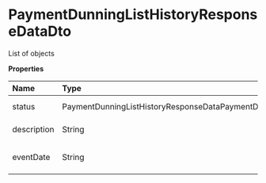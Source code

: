 # PaymentDunningListHistoryResponseDataDto

List of objects

**Properties**

| Name        | Type                                                             | Required | Description              |
| :---------- | :--------------------------------------------------------------- | :------- | :----------------------- |
| status      | PaymentDunningListHistoryResponseDataPaymentDunningHistoryStatus | ❌       | Negotiation status       |
| description | String                                                           | ❌       | Description of the event |
| eventDate   | String                                                           | ❌       | Date the event occurred  |

<!-- This file was generated by liblab | https://liblab.com/ -->
